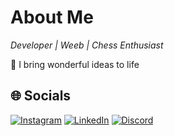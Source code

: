 # About Me

*Developer | Weeb | Chess Enthusiast*

👀 I bring wonderful ideas to life

## 🌐 Socials

[![Instagram](https://img.shields.io/badge/Instagram-%23E4405F.svg)](https://instagram.com/samuel.john_codes)
[![LinkedIn](https://img.shields.io/badge/LinkedIn-%230077B5.svg)](https://www.linkedin.com/in/samuel-john-329b08246)
[![Discord](https://img.shields.io/badge/Discord-%2340459B.svg)](https://discord.gg/fJnU5D8f7T)

<!---
SamJohn04/SamJohn04 is a ✨ special ✨ repository because its `README.md` (this file) appears on your GitHub profile.
You can click the Preview link to take a look at your changes.
--->
